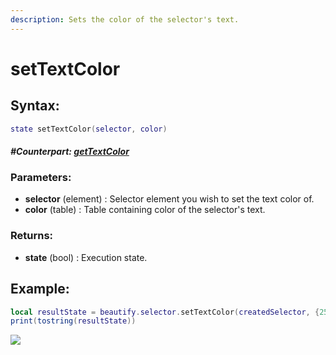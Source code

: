 ```yaml
---
description: Sets the color of the selector's text.
---
```


# setTextColor

## **Syntax:**

```lua
state setTextColor(selector, color)
```

#### _**\#Counterpart:**_ [_**getTextColor**_](getselectortextcolor.md)

### **Parameters:**

* **selector** \(element\) : Selector element you wish to set the text color of.
* **color** \(table\) : Table containing color of the selector's text.

### **Returns:**

* **state** \(bool\) : Execution state.

## **Example:**

```lua
local resultState = beautify.selector.setTextColor(createdSelector, {255, 0, 0, 255})
print(tostring(resultState))
```

![](../../.gitbook/assets/setselectortextcolor.png)

